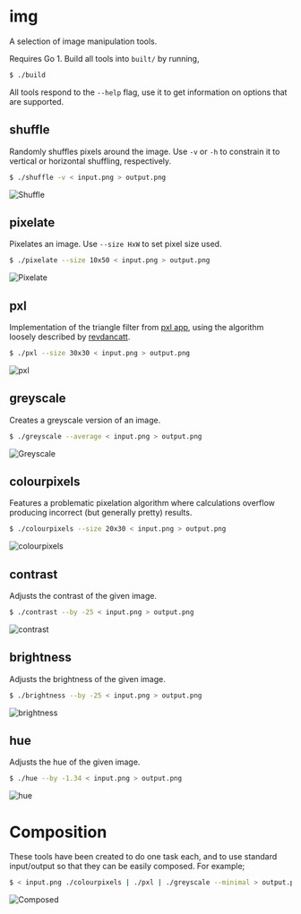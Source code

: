 # img

A selection of image manipulation tools.

Requires Go 1. Build all tools into `built/` by running,

``` bash
$ ./build
```

All tools respond to the `--help` flag, use it to get information on options
that are supported.

## shuffle

Randomly shuffles pixels around the image. Use `-v` or `-h` to constrain it to
vertical or horizontal shuffling, respectively.

``` bash
$ ./shuffle -v < input.png > output.png
```

![Shuffle](http://github.com/hawx/img/raw/master/examples/shuffle.png)

## pixelate

Pixelates an image. Use `--size HxW` to set pixel size used.

``` bash
$ ./pixelate --size 10x50 < input.png > output.png
```

![Pixelate](http://github.com/hawx/img/raw/master/examples/pixelate.png)

## pxl

Implementation of the triangle filter from [pxl app][pxlapp], using the
algorithm loosely described by [revdancatt][rev].

``` bash
$ ./pxl --size 30x30 < input.png > output.png
```

![pxl](http://github.com/hawx/img/raw/master/examples/pxl.png)

## greyscale

Creates a greyscale version of an image.

``` bash
$ ./greyscale --average < input.png > output.png
```

![Greyscale](http://github.com/hawx/img/raw/master/examples/greyscale.png)

## colourpixels

Features a problematic pixelation algorithm where calculations overflow
producing incorrect (but generally pretty) results.

``` bash
$ ./colourpixels --size 20x30 < input.png > output.png
```

![colourpixels](http://github.com/hawx/img/raw/master/examples/colourpixels.png)

## contrast

Adjusts the contrast of the given image.

``` bash
$ ./contrast --by -25 < input.png > output.png
```

![contrast](http://github.com/hawx/img/raw/master/examples/contrast.png)

## brightness

Adjusts the brightness of the given image.

``` bash
$ ./brightness --by -25 < input.png > output.png
```

![brightness](http://github.com/hawx/img/raw/master/examples/brightness.png)

## hue

Adjusts the hue of the given image.

``` bash
$ ./hue --by -1.34 < input.png > output.png
```

![hue](http://github.com/hawx/img/raw/master/examples/hue.png)

# Composition

These tools have been created to do one task each, and to use standard
input/output so that they can be easily composed. For example;

``` bash
$ < input.png ./colourpixels | ./pxl | ./greyscale --minimal > output.png
```

![Composed](http://github.com/hawx/img/raw/master/examples/composed.png)


[pxlapp]: http://kohlberger.net/apps/pxl
[rev]:    http://revdancatt.com/2012/03/31/the-pxl-effect-with-javascript-and-canvas-and-maths/

